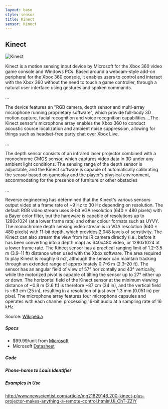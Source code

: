 ```yaml
---
layout: base
style: sensor
title: Kinect
sensor: Kinect
---
```

##	Kinect

![Kinect](http://upload.wikimedia.org/wikipedia/commons/6/67/Xbox-360-Kinect-Standalone.png)

Kinect is a motion sensing input device by Microsoft for the Xbox 360 video game console and Windows PCs. Based around a webcam-style add-on peripheral for the Xbox 360 console, it enables users to control and interact with the Xbox 360 without the need to touch a game controller, through a natural user interface using gestures and spoken commands.

...

The device features an "RGB camera, depth sensor and multi-array microphone running proprietary software", which provide full-body 3D motion capture, facial recognition and voice recognition capabilities....The Kinect sensor's microphone array enables the Xbox 360 to conduct acoustic source localization and ambient noise suppression, allowing for things such as headset-free party chat over Xbox Live.

...

The depth sensor consists of an infrared laser projector combined with a monochrome CMOS sensor, which captures video data in 3D under any ambient light conditions. The sensing range of the depth sensor is adjustable, and the Kinect software is capable of automatically calibrating the sensor based on gameplay and the player's physical environment, accommodating for the presence of furniture or other obstacles

...

Reverse engineering has determined that the Kinect's various sensors output video at a frame rate of ~9 Hz to 30 Hz depending on resolution. The default RGB video stream uses 8-bit VGA resolution (640 × 480 pixels) with a Bayer color filter, but the hardware is capable of resolutions up to 1280x1024 (at a lower frame rate) and other colour formats such as UYVY. The monochrome depth sensing video stream is in VGA resolution (640 × 480 pixels) with 11-bit depth, which provides 2,048 levels of sensitivity. The Kinect can also stream the view from its IR camera directly (i.e.: before it has been converting into a depth map) as 640x480 video, or 1280x1024 at a lower frame rate. The Kinect sensor has a practical ranging limit of 1.2–3.5 m (3.9–11 ft) distance when used with the Xbox software. The area required to play Kinect is roughly 6 m2, although the sensor can maintain tracking through an extended range of approximately 0.7–6 m (2.3–20 ft). The sensor has an angular field of view of 57° horizontally and 43° vertically, while the motorized pivot is capable of tilting the sensor up to 27° either up or down. The horizontal field of the Kinect sensor at the minimum viewing distance of ~0.8 m (2.6 ft) is therefore ~87 cm (34 in), and the vertical field is ~63 cm (25 in), resulting in a resolution of just over 1.3 mm (0.051 in) per pixel. The microphone array features four microphone capsules and operates with each channel processing 16-bit audio at a sampling rate of 16 kHz.

Source: [Wikipedia](http://en.wikipedia.org/wiki/Kinect)



##### Specs

*	$99.99/unit from [Microsoft](http://www.microsoftstore.com/store/msusa/en_US/pdp/productID.253169000?WT.mc_id=mscom_xbox_PDP_253169000)
*	Microsoft [Datasheet](http://msdn.microsoft.com/en-us/library/jj131033.aspx)



##### Code



##### Phone-home to Louis Identifier



##### Examples in Use

http://www.newscientist.com/article/mg21829146.200-kinect-plus-projector-makes-anything-a-remote-control.html#.Ui_ChT-ZZIY
